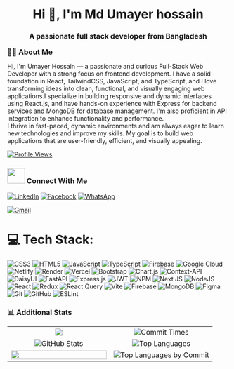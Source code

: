 <h1 align="center">Hi 👋, I'm Md Umayer hossain</h1>
<h3 align="center">A passionate full stack developer from Bangladesh</h3>

  <h3 style="margin: 0; display: flex; align-items: center;">
    👩‍💻 About Me
  </h3>
<!-- About Me Paragraph -->
<div style="max-width: 900px; margin: 10px 0;">
  <p>
  Hi, I'm Umayer Hossain — a passionate and curious Full-Stack Web Developer with a strong focus on frontend development. I have a solid foundation in React, TailwindCSS, JavaScript, and TypeScript, and I love transforming ideas into clean, functional, and visually engaging web applications.I specialize in building responsive and dynamic interfaces using React.js, and have hands-on experience with Express for backend services and MongoDB for database management. I'm also proficient in API integration to enhance functionality and performance.
<br>
I thrive in fast-paced, dynamic environments and am always eager to learn new technologies and improve my skills. My goal is to build web applications that are user-friendly, efficient, and visually appealing.

  </p>
</div>

<!-- profile views -->
 <a href="https://github.com/Idba1" style="margin: 10px 0; display: flex; align-items: center;">
    <img src="https://komarev.com/ghpvc/?username=umayerCoding1&style=for-the-badge&color=brightgreen" alt="Profile Views"/>
  </a>


<h3><img src = "https://media2.giphy.com/media/al7grkbrCChTAPEfyh/giphy.gif?cid=ecf05e47a0n3gi1bfqntqmob8g9aid1oyj2wr3ds3mg700bl&rid=giphy.gif" width="40px" height="35px"> Connect With Me</h3>

[![LinkedIn](https://img.shields.io/badge/LinkedIn-%230077B5.svg?logo=linkedin&logoColor=white)](https://www.linkedin.com/in/umayer-hossain-604999351/)
[![Facebook](https://img.shields.io/badge/Facebook-%231877F2.svg?logo=Facebook&logoColor=white)](https://www.facebook.com/umayer.rana.1)
[![WhatsApp](https://img.shields.io/badge/WhatsApp-25D366?style=flat-square&logo=whatsapp&logoColor=white)](https://wa.me/+8801864055582)
 <!--[![Telegram](https://img.shields.io/badge/Telegram-2CA5E0?style=flat-square&logo=telegram&logoColor=white)](https://t.me/) -->
<!-- [![Stack Overflow](https://img.shields.io/badge/Stack%20Overflow-FE7A16?style=flat-square&logo=stack-overflow&logoColor=white)] (https://stackoverflow.com/users/26844642/monira-islam?tab=profile) -->
[![Gmail](https://img.shields.io/badge/Gmail-D14836?style=flat-square&logo=gmail&logoColor=white)](mailto:umayerhossain.dev.174@gmail.com)

# 💻 Tech Stack:

![CSS3](https://img.shields.io/badge/css3-%231572B6.svg?style=for-the-badge&logo=css3&logoColor=white) ![HTML5](https://img.shields.io/badge/html5-%23E34F26.svg?style=for-the-badge&logo=html5&logoColor=white) ![JavaScript](https://img.shields.io/badge/javascript-%23323330.svg?style=for-the-badge&logo=javascript&logoColor=%23F7DF1E) ![TypeScript](https://img.shields.io/badge/typescript-%23007ACC.svg?style=for-the-badge&logo=typescript&logoColor=white) ![Firebase](https://img.shields.io/badge/firebase-%23039BE5.svg?style=for-the-badge&logo=firebase) ![Google Cloud](https://img.shields.io/badge/GoogleCloud-%234285F4.svg?style=for-the-badge&logo=google-cloud&logoColor=white) ![Netlify](https://img.shields.io/badge/netlify-%23000000.svg?style=for-the-badge&logo=netlify&logoColor=#00C7B7) ![Render](https://img.shields.io/badge/Render-%46E3B7.svg?style=for-the-badge&logo=render&logoColor=white) ![Vercel](https://img.shields.io/badge/vercel-%23000000.svg?style=for-the-badge&logo=vercel&logoColor=white) ![Bootstrap](https://img.shields.io/badge/bootstrap-%238511FA.svg?style=for-the-badge&logo=bootstrap&logoColor=white) ![Chart.js](https://img.shields.io/badge/chart.js-F5788D.svg?style=for-the-badge&logo=chart.js&logoColor=white) ![Context-API](https://img.shields.io/badge/Context--Api-000000?style=for-the-badge&logo=react) ![DaisyUI](https://img.shields.io/badge/daisyui-5A0EF8?style=for-the-badge&logo=daisyui&logoColor=white) ![FastAPI](https://img.shields.io/badge/FastAPI-005571?style=for-the-badge&logo=fastapi) ![Express.js](https://img.shields.io/badge/express.js-%23404d59.svg?style=for-the-badge&logo=express&logoColor=%2361DAFB) ![JWT](https://img.shields.io/badge/JWT-black?style=for-the-badge&logo=JSON%20web%20tokens) ![NPM](https://img.shields.io/badge/NPM-%23CB3837.svg?style=for-the-badge&logo=npm&logoColor=white) ![Next JS](https://img.shields.io/badge/Next-black?style=for-the-badge&logo=next.js&logoColor=white) ![NodeJS](https://img.shields.io/badge/node.js-6DA55F?style=for-the-badge&logo=node.js&logoColor=white) ![React](https://img.shields.io/badge/react-%2320232a.svg?style=for-the-badge&logo=react&logoColor=%2361DAFB) ![Redux](https://img.shields.io/badge/redux-%23593d88.svg?style=for-the-badge&logo=redux&logoColor=white) ![React Query](https://img.shields.io/badge/-React%20Query-FF4154?style=for-the-badge&logo=react%20query&logoColor=white) ![Vite](https://img.shields.io/badge/vite-%23646CFF.svg?style=for-the-badge&logo=vite&logoColor=white) ![Firebase](https://img.shields.io/badge/firebase-a08021?style=for-the-badge&logo=firebase&logoColor=ffcd34) ![MongoDB](https://img.shields.io/badge/MongoDB-%234ea94b.svg?style=for-the-badge&logo=mongodb&logoColor=white) ![Figma](https://img.shields.io/badge/figma-%23F24E1E.svg?style=for-the-badge&logo=figma&logoColor=white) ![Git](https://img.shields.io/badge/git-%23F05033.svg?style=for-the-badge&logo=git&logoColor=white) ![GitHub](https://img.shields.io/badge/github-%23121011.svg?style=for-the-badge&logo=github&logoColor=white) ![ESLint](https://img.shields.io/badge/ESLint-4B3263?style=for-the-badge&logo=eslint&logoColor=white)

<h3>📊 Additional Stats</h3> 
<div align="center">
    <!-- First Row -->
    <table style="border-collapse: collapse; width: 100%;">
        <tr>
            <td align="center" width="50%">
 <img src="https://github-readme-streak-stats.herokuapp.com/?user=umayerCoding1&theme=blueberry_duo"/>
            </td>
            <td align="center" width="50%">
                <img src="http://github-profile-summary-cards.vercel.app/api/cards/productive-time?username=umayerCoding1&theme=transparent&utcOffset=6" alt="Commit Times">
            </td>
        </tr>
        <!-- Second Row -->
        <tr>
            <td align="center" width="50%">
                <img src="https://github-readme-stats.vercel.app/api?username=umayerCoding1&show_icons=true&theme=transparent&include_all_commits=false&number_format=long&border_color=00000000" alt="GitHub Stats">
            </td>
            <td align="center" width="50%">
                <img src="https://github-readme-stats.vercel.app/api/top-langs/?username=umayerCoding1&show_icons=true&theme=transparent&layout=compact&border_color=00000000" alt="Top Languages">
            </td>
        </tr>
        <!-- Third Row -->
        <tr>
            <td align="center" width="50%">
                 <img src="https://github-readme-activity-graph.vercel.app/graph?username=umayerCoding1&theme=react-dark&bg_color=20232a&hide_border=true" width="100%"/>
            </td>
            <td align="center" width="50%">
                <img src="http://github-profile-summary-cards.vercel.app/api/cards/most-commit-language?username=umayerCoding1&theme=transparent" alt="Top Languages by Commit">
            </td>
        </tr>
    </table>
</div>
